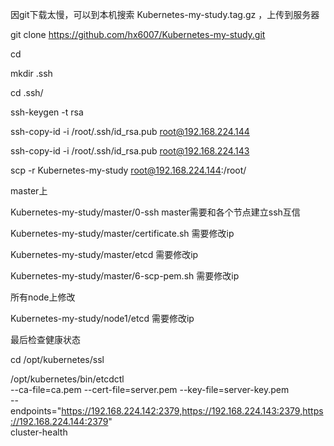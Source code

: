 因git下载太慢，可以到本机搜索 Kubernetes-my-study.tag.gz  ，上传到服务器

git clone https://github.com/hx6007/Kubernetes-my-study.git 


cd 

mkdir .ssh 

cd .ssh/

ssh-keygen -t rsa

ssh-copy-id -i /root/.ssh/id_rsa.pub root@192.168.224.144

ssh-copy-id -i /root/.ssh/id_rsa.pub root@192.168.224.143

scp -r Kubernetes-my-study root@192.168.224.144:/root/


master上

Kubernetes-my-study/master/0-ssh master需要和各个节点建立ssh互信

Kubernetes-my-study/master/certificate.sh 需要修改ip

Kubernetes-my-study/master/etcd 需要修改ip

Kubernetes-my-study/master/6-scp-pem.sh 需要修改ip



所有node上修改

Kubernetes-my-study/node1/etcd 需要修改ip


最后检查健康状态

cd /opt/kubernetes/ssl

/opt/kubernetes/bin/etcdctl \
--ca-file=ca.pem --cert-file=server.pem --key-file=server-key.pem \
--endpoints="https://192.168.224.142:2379,https://192.168.224.143:2379,https://192.168.224.144:2379" \
cluster-health



















